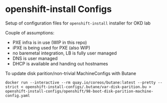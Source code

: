 # openshift-install Configs

Setup of configuration files for `openshift-install` installer for OKD lab

Couple of assumptions:

- PXE infra is in use (WIP in this repo)
- iPXE is being used for PXE (also WIP)
- no baremetal integration, LB is fully user managed
- DNS is user managed
- DHCP is available and handing out hostnames 

To update disk parition/non-trivial MachineConfigs with Butane

`docker run --interactive --rm quay.io/coreos/butane:latest --pretty --strict < openshift-install-configs/.butane/var-disk-parition.bu > openshift-install-configs/openshift/98-boot-disk-parition-machine-config.yaml`
